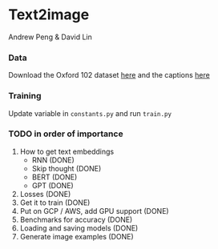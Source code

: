 # Text2image

Andrew Peng & David Lin

### Data

Download the Oxford 102 dataset [here](http://www.robots.ox.ac.uk/~vgg/data/flowers/102/102flowers.tgz) and the captions [here](https://drive.google.com/file/d/0B0ywwgffWnLLcms2WWJQRFNSWXM/view)

### Training

Update variable in `constants.py` and run `train.py`

### TODO in order of importance

1. How to get text embeddings
    - RNN (DONE)
    - Skip thought (DONE)
    - BERT (DONE)
    - GPT (DONE)
2. Losses (DONE)
3. Get it to train (DONE)
4. Put on GCP / AWS, add GPU support (DONE)
5. Benchmarks for accuracy (DONE)
6. Loading and saving models (DONE)
7. Generate image examples (DONE)
